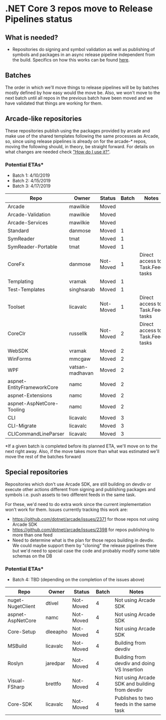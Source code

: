 # .NET Core 3 repos move to Release Pipelines status

## What is needed?

*  Repositories do signing and symbol validation as well as publishing of symbols and packages in an 
async release pipeline independent from the build. Specifics on how this works can be found [here](https://github.com/dotnet/arcade/blob/master/Documentation/CorePackages/AsyncPublishing_HowToUse.md).

## Batches

The order in which we'll move things to release pipelines will be by batches mostly defined 
by how easy would the move be. Also, we won't move to the next batch until all repos in the 
previous batch have been moved and we have validated that things are working for them.

## Arcade-like repositories

These repositories publish using the packages provided by arcade and make use of the shared 
templates following the same processes as Arcade, so, since using release pipelines is already on 
for the arcade-* repos, moving the following should, in theory, be straight forward. For details
on what changes are needed check ["How do I use it?"](https://github.com/dotnet/arcade/blob/master/Documentation/CorePackages/AsyncPublishing_HowToUse.md#how-do-i-use-it).

### Potential ETAs*

- Batch 1: 4/10/2019 
- Batch 2: 4/15/2019
- Batch 3: 4/17/2019

| Repo                       | Owner            |  Status   | Batch | Notes              |
| ---------------------------| ---------------- | --------- | ----- | -------------------|
| Arcade                     | mawilkie         |  Moved    |       |                    |
| Arcade-Validation          | mawilkie         |  Moved    |       |                    |
| Arcade-Services            | mawilkie         |  Moved    |       |                    |
| Standard                   | danmose          |  Moved    |   1   |                    |
| SymReader                  | tmat             |  Moved    |   1   |                    |
| SymReader-Portable         | tmat             |  Moved    |   1   |                    |
| CoreFx                     | danmose          | Not-Moved |   1   | Direct access to Task.Feed tasks                   |
| Templating                 | vramak           |  Moved    |   1   |                    |
| Test-Templates             | singhsarab       |  Moved    |   1   |                    |
| Toolset                    | licavalc         | Not-Moved |   1   | Direct access to Task.Feed tasks   |
| CoreClr                    | russellk         | Not-Moved |   2   | Direct access to Task.Feed tasks                   |
| WebSDK                     | vramak           |  Moved    |   2   |                    |
| WinForms                   | mmcgaw           |  Moved    |   2   |    |
| WPF                        | vatsan-madhavan  |  Moved    |   2   |   |
| aspnet-EntityFrameworkCore | namc             |  Moved    |   2   |                    |
| aspnet-Extensions          | namc             |  Moved    |   2   |                    |
| aspnet-AspNetCore-Tooling  | namc             |  Moved    |   2   |                    |
| CLI                        | licavalc         |  Moved    |   3   |                    |
| CLI-Migrate                | licavalc         |  Moved    |   3   |                    |
| CLICommandLineParser       | licavalc         |  Moved    |   3   |                    |

*If a given batch is completed before its planned ETA, we'll move on to the next right away. Also, 
if the move takes more than what was estimated we'll move the rest of the batches forward

## Special repositories

Repositories which don't use Arcade SDK, are still building on devdiv or execute other actions different 
from signing and publishing packages and symbols i.e. push assets to two different feeds in the same task.

For these, we'd need to do extra work since the current implementation won't work for them. Issues 
currently tracking this work are:

* https://github.com/dotnet/arcade/issues/2371 for those repos not using Arcade SDK
* https://github.com/dotnet/arcade/issues/2398 for repos publishing to more than one feed
* Need to determine what is the plan for those repos building in devdiv. We could maybe support them by "cloning" the release
pipelines there but we'd need to special case the code and probably modify some table schemas on the DB

### Potential ETAs*

- Batch 4: TBD (depending on the completion of the issues above)

| Repo                       | Owner            |  Status   | Batch | Notes                 |
| ---------------------------| ---------------- | --------- | ----- | ----------------------|
| nuget-NugetClient          | dtivel           | Not-Moved |   4   | Not using Arcade SDK  |
| aspnet-AspNetCore          | namc             | Not-Moved |   4   | Not using Arcade SDK  |
| Core-Setup                 | dleeapho         | Not-Moved |   4   | Not using Arcade SDK  |
| MSBuild                    | licavalc         | Not-Moved |   4   | Building from devdiv  |
| Roslyn                     | jaredpar         | Not-Moved |   4   | Building from devdiv and doing VS Insertion |
| Visual-FSharp              | brettfo          | Not-Moved |   4   | Not using Arcade SDK and building from devdiv |
| Core-SDK                   | licavalc         | Not-Moved |   4   | Publishes to two feeds in the same task |
